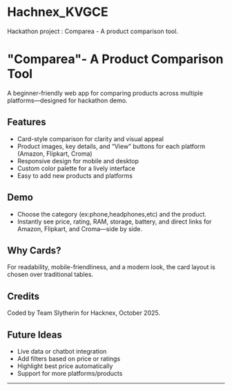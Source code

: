 # Hachnex_KVGCE
Hackathon project : Comparea - A product comparison tool. 

# "Comparea"-  A Product Comparison Tool

A beginner-friendly web app for comparing products across multiple platforms—designed for hackathon demo.

## Features

- Card-style comparison for clarity and visual appeal
- Product images, key details, and “View” buttons for each platform (Amazon, Flipkart, Croma)
- Responsive design for mobile and desktop
- Custom color palette for a lively interface
- Easy to add new products and platforms

## Demo

- Choose the category (ex:phone,headphones,etc) and the product.
- Instantly see price, rating, RAM, storage, battery, and direct links for Amazon, Flipkart, and Croma—side by side.

## Why Cards?

For readability, mobile-friendliness, and a modern look, the card layout is chosen over traditional tables.

## Credits

Coded by Team Slytherin for Hacknex, October 2025.

## Future Ideas

- Live data or chatbot integration
- Add filters based on price or ratings
- Highlight best price automatically
- Support for more platforms/products


---

